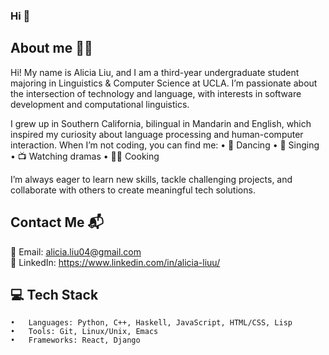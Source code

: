 ### Hi 👋

## About me 👩‍💻
Hi! My name is Alicia Liu, and I am a third-year undergraduate student majoring in Linguistics & Computer Science at UCLA. I’m passionate about the intersection of technology and language, with interests in software development and computational linguistics.

I grew up in Southern California, bilingual in Mandarin and English, which inspired my curiosity about language processing and human-computer interaction. When I’m not coding, you can find me:
	•	💃 Dancing
	•	🎤 Singing
	•	📺 Watching dramas
 	•	🧑‍🍳 Cooking 

I’m always eager to learn new skills, tackle challenging projects, and collaborate with others to create meaningful tech solutions.

## Contact Me 📬
📧 Email: alicia.liu04@gmail.com <br/> 
💼 LinkedIn: https://www.linkedin.com/in/alicia-liuu/


## 💻 Tech Stack

	•	Languages: Python, C++, Haskell, JavaScript, HTML/CSS, Lisp
	•	Tools: Git, Linux/Unix, Emacs
	•	Frameworks: React, Django

<!--
**alicialiu9/alicialiu9** is a ✨ _special_ ✨ repository because its `README.md` (this file) appears on your GitHub profile.

Here are some ideas to get you started:

- 🔭 I’m currently working on ...
- 🌱 I’m currently learning ...
- 👯 I’m looking to collaborate on ...
- 🤔 I’m looking for help with ...
- 💬 Ask me about ...
- 📫 How to reach me: ...
- 😄 Pronouns: ...
- ⚡ Fun fact: ...
-->
